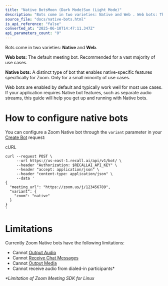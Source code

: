 ```yaml
---
title: "Native BotsMoon (Dark Mode)Sun (Light Mode)"
description: "Bots come in two varieties: Native and Web . Web bots: The default meeting bot. Recommended for a vast majority of use cases. Native bots: A distinct type of bot that enables native-specific features specifically for Zoom. Only for a small minority of use cases. Web bots are enabled by default and t..."
source_file: "docs/native-bots.html"
is_api_reference: "false"
converted_at: "2025-06-10T14:47:11.347Z"
api_parameters_count: "0"
---
```

Bots come in two varieties: **Native** and **Web**.

**Web bots:** The default meeting bot. Recommended for a vast majority of use cases.

**Native bots:** A distinct type of bot that enables native-specific features specifically for Zoom. Only for a small minority of use cases.

Web bots are enabled by default and typically work well for most use cases. If your application requires Native bot features, such as separate audio streams, this guide will help you get up and running with Native bots.

# How to configure native bots

[](#how-to-configure-native-bots)

You can configure a Zoom Native bot through the `variant` parameter in your [Create Bot](/reference/bot_create.md) request:

cURL

```
curl --request POST \
     --url https://us-east-1.recall.ai/api/v1/bot/ \
     --header "Authorization: $RECALLAI_API_KEY" \
     --header "accept: application/json" \
     --header "content-type: application/json" \
     --data '
{
  "meeting_url": "https://zoom.us/j/123456789",
  "variant": {
    "zoom": "native"
  }
}
'

```

# Limitations

[](#limitations)

Currently Zoom Native bots have the following limitations:
- Cannot [Output Audio](/reference/bot_output_audio_create.md)
- Cannot [Receive Chat Messages](/docs/receiving-chat-messages.md)
- Cannot [Output Media](/reference/bot_output_media_create.md)
- Cannot receive audio from dialed-in participants\*

*\*Limitation of Zoom Meeting SDK for Linux*
